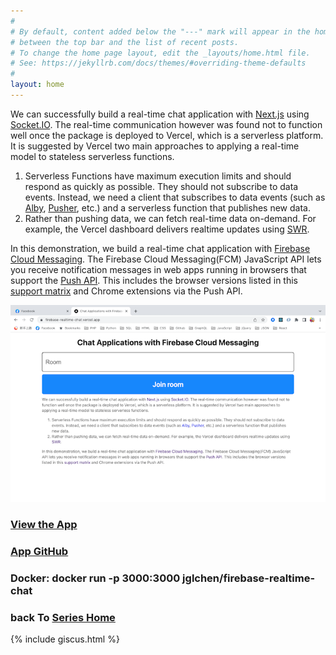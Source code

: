 ```yaml
---
#
# By default, content added below the "---" mark will appear in the home page
# between the top bar and the list of recent posts.
# To change the home page layout, edit the _layouts/home.html file.
# See: https://jekyllrb.com/docs/themes/#overriding-theme-defaults
#
layout: home
---
```


We can successfully build a real-time chat application with [Next.js](https://nextjs.org/) using [Socket.IO](https://socket.io/). The real-time communication however was found not to function well once the package is deployed to Vercel, which is a serverless platform. It is suggested by Vercel two main approaches to applying a real-time model to stateless serverless functions.

1. Serverless Functions have maximum execution limits and should respond as quickly as possible. They should not subscribe to data events. Instead, we need a client that subscribes to data events (such as [Alby](https://ably.com/), [Pusher](https://pusher.com/), etc.) and a serverless function that publishes new data.
2. Rather than pushing data, we can fetch real-time data on-demand. For example, the Vercel dashboard delivers realtime updates using [SWR](https://swr.vercel.app/).

In this demonstration, we build a real-time chat application with [Firebase Cloud Messaging](https://firebase.google.com/products/cloud-messaging). The Firebase Cloud Messaging(FCM) JavaScript API lets you receive notification messages in web apps running in browsers that support the [Push API](https://www.w3.org/TR/push-api/). This includes the browser versions listed in this [support matrix](https://caniuse.com/push-api) and Chrome extensions via the Push API.

[![firebase-realtime-chat-screenshot](/images/firebase-realtime-chat-screenshot.png)](https://firebase-realtime-chat.vercel.app)

### [View the App](https://firebase-realtime-chat.vercel.app)
### [App GitHub](https://github.com/jglchen/firebase-realtime-chat)
### Docker: docker run -p 3000:3000 jglchen/firebase-realtime-chat
### back To [Series Home](https://jglchen.github.io/)

{% include giscus.html %}
